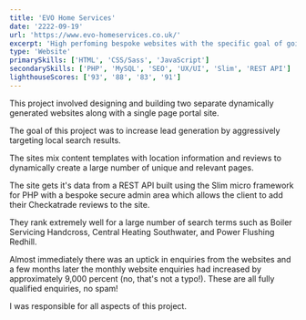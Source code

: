 ```yaml
---
title: 'EVO Home Services'
date: '2222-09-19'
url: 'https://www.evo-homeservices.co.uk/'
excerpt: 'High perfoming bespoke websites with the specific goal of going head-to-head with the competition in Google local searches.'
type: 'Website'
primarySkills: ['HTML', 'CSS/Sass', 'JavaScript']
secondarySkills: ['PHP', 'MySQL', 'SEO', 'UX/UI', 'Slim', 'REST API']
lighthouseScores: ['93', '88', '83', '91']
---
```


This project involved designing and building two separate dynamically generated websites along with a single page portal site.

The goal of this project was to increase lead generation by aggressively targeting local search results.

The sites mix content templates with location information and reviews to dynamically create a large number of unique and relevant pages.

The site gets it's data from a REST API built using the Slim micro framework for PHP with a bespoke secure admin area which allows the client to add their Checkatrade reviews to the site.

They rank extremely well for a large number of search terms such as Boiler Servicing Handcross, Central Heating Southwater, and Power Flushing Redhill.

Almost immediately there was an uptick in enquiries from the websites and a few months later the monthly website enquiries had increased by approximately 9,000 percent (no, that's not a typo!). These are all fully qualified enquiries, no spam!

I was responsible for all aspects of this project.
